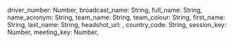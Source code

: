  driver_number: Number,
    broadcast_name: String,
    full_name: String,
    name_acronym: String,
    team_name: String,
    team_colour: String,
    first_name: String,
    last_name: String,
    headshot_url: ,
    country_code: String,
    session_key: Number,
    meeting_key: Number, 